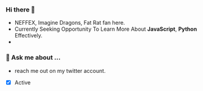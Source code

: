 ### Hi there 👋
- NEFFEX, Imagine Dragons, Fat Rat fan here.
- Currently Seeking Opportunity To Learn More About **JavaScript**, **Python** Effectively.
- 
### 💬 Ask me about ...
 - reach me out on my twitter account.

- [X] Active

<!--
**hloveranes/hloveranes** is a ✨ _special_ ✨ repository because its `README.md` (this file) appears on your GitHub profile.

Here are some ideas to get you started:

- 🔭 I’m currently working on ...
- 🌱 I’m currently learning ...
- 👯 I’m looking to collaborate on ...
- 🤔 I’m looking for help with ...
- 💬 Ask me about ...
- 📫 How to reach me: ...
- 😄 Pronouns: ...
- ⚡ Fun fact: ...
-->
